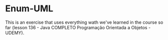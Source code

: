 # Enum-UML
 This is an exercise that uses everything wath we've learned in the course so far (lesson 136 - Java COMPLETO Programação Orientada a Objetos - UDEMY).
